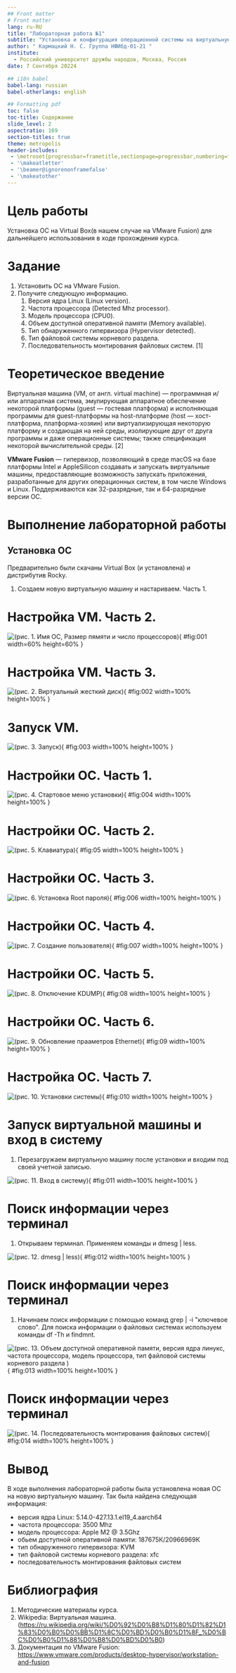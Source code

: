 ```yaml
---
## Front matter
# Front matter
lang: ru-RU
title: "Лабораторная работа №1"
subtitle: "Установка и конфигурация операционной системы на виртуальную машину"
author: " Кармацкий Н. С. Группа НФИбд-01-21 "
institute:
  - Российский университет дружбы народов, Москва, Россия
date: 7 Сентября 20224

## i18n babel
babel-lang: russian
babel-otherlangs: english

## Formatting pdf
toc: false
toc-title: Содержание
slide_level: 2
aspectratio: 169
section-titles: true
theme: metropolis
header-includes:
 - \metroset{progressbar=frametitle,sectionpage=progressbar,numbering=fraction}
 - '\makeatletter'
 - '\beamer@ignorenonframefalse'
 - '\makeatother'
---
```



# Цель работы

Установка ОС на Virtual Box(в нашем случае на VMware Fusion) для дальнейшего использования в ходе прохождения курса.

# Задание

1. Установить ОС на VMware Fusion.
2. Получите следующую информацию.
   1. Версия ядра Linux (Linux version).
   2. Частота процессора (Detected Mhz processor).
   3. Модель процессора (CPU0).
   4. Объем доступной оперативной памяти (Memory available).
   5. Тип обнаруженного гипервизора (Hypervisor detected).
   6. Тип файловой системы корневого раздела.
   7. Последовательность монтирования файловых систем. [1]

# Теоретическое введение

Виртуальная машина (VM, от англ. virtual machine) — программная и/или аппаратная система, эмулирующая аппаратное обеспечение некоторой платформы (guest — гостевая платформа) и исполняющая программы для guest-платформы на host-платформе (host — хост-платформа, платформа-хозяин) или виртуализирующая некоторую платформу и создающая на ней среды, изолирующие друг от друга программы и даже операционные системы; также спецификация некоторой вычислительной среды. [2]

**VMware Fusion**  — гипервизор, позволяющий в среде macOS на базе платформы Intel и AppleSilicon создавать и запускать виртуальные машины, предоставляющие возможность запускать приложения, разработанные для других операционных систем, в том числе Windows и Linux. Поддерживаются как 32-разрядные, так и 64-разрядные версии ОС.

# Выполнение лабораторной работы

## Установка ОС

Предварительно были скачаны Virtual Box (и установлена) и дистрибутив Rocky.

1. Создаем новую виртуальную машину и настариваем. Часть 1.



# Настройка VM. Часть 2.

![(рис. 1. Имя ОС, Размер пямяти и число процессоров)](image/1.png){ #fig:001 width=60% height=60% }

# Настройка VM. Часть 3.

![(рис. 2. Виртуальный жесткий диск)](image/2.png){ #fig:002 width=100% height=100% }

# Запуск VM. 

![(рис. 3. Запуск)](image/3.png){ #fig:003 width=100% height=100% }

# Настройки ОС. Часть 1.

![(рис. 4. Стартовое меню установки)](image/4.png){ #fig:004 width=100% height=100% }

# Настройки ОС. Часть 2.

![(рис. 5. Клавиатура)](image/5.png){ #fig:05 width=100% height=100% }

# Настройки ОС. Часть 3.

![(рис. 6. Установка Root пароля)](image/6.png){ #fig:006 width=100% height=100% }

# Настройки ОС. Часть 4.

![(рис. 7. Создание пользователя)](image/7.png){ #fig:007 width=100% height=100% }

# Настройки ОС. Часть 5.

![(рис. 8. Отключение KDUMP)](image/8.png){ #fig:08 width=100% height=100% }

# Настройки ОС. Часть 6.

![(рис. 9. Обновление прааметров Ethernet)](image/9.png){ #fig:09 width=100% height=100% }

# Настройка OC. Часть 7.

![(рис. 10. Установки системы)](image/10.png){ #fig:010 width=100% height=100% }

# Запуск виртуальной машины и вход в систему

1. Перезагружаем виртуальную машину после установки и входим под своей учетной записью. 

![(рис. 11. Вход в систему)](image/11.png){ #fig:011 width=100% height=100% }

# Поиск информации через терминал

1. Открываем терминал. Применяем команды и dmesg | less. 
   
![(рис. 12. dmesg | less)](image/12.png){ #fig:012 width=100% height=100% }

# Поиск информации через терминал

1. Начинаем поиск информации с помощью команд grep | -i "ключевое слово". Для поиска информации о файловых системах используем команды df -Th и findmnt.
  
![(рис. 13. Объем доступной оперативной памяти, версия ядра линукс, частота процессора, модель процессора, тип файловой системы корневого раздела )](image/13.png){ #fig:013 width=100% height=100% }

# Поиск информации через терминал

![(рис. 14. Последовательность монтирования файловых систем)](image/14.png){ #fig:014 width=100% height=100% }

# Вывод

В ходе выполнения лабораторной работы была установлена новая ОС на новую виртуальную машину. Так была найдена следующая информация:

- версия ядра Linux: 5.14.0-427.13.1.el19_4.aarch64
- частота процессора: 3500 Mhz  
- модель процессора: Apple M2 @ 3.5Ghz 
- обьем доступной оперативной памяти: 187675К/20966969К
- тип обнаруженного гипервизора: KVM
- тип файловой системы корневого раздела: xfc
- последовательность монтирования файловых систем

# Библиография

1. Методические материалы курса.
2. Wikipedia: Виртуальная машина. (https://ru.wikipedia.org/wiki/%D0%92%D0%B8%D1%80%D1%82%D1%83%D0%B0%D0%BB%D1%8C%D0%BD%D0%B0%D1%8F_%D0%BC%D0%B0%D1%88%D0%B8%D0%BD%D0%B0)
3. Документация по VMware Fusion: https://www.vmware.com/products/desktop-hypervisor/workstation-and-fusion
